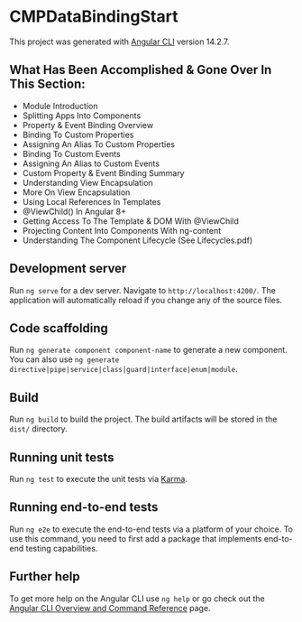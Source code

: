 # CMPDataBindingStart

This project was generated with [Angular CLI](https://github.com/angular/angular-cli) version 14.2.7.

## What Has Been Accomplished & Gone Over In This Section:

<ul>
	<li>Module Introduction</li>
	<li>Splitting Apps Into Components</li>
	<li>Property & Event Binding Overview</li>
	<li>Binding To Custom Properties</li>
	<li>Assigning An Alias To Custom Properties</li>
	<li>Binding To Custom Events</li>
	<li>Assigning An Alias to Custom Events</li>
	<li>Custom Property & Event Binding Summary</li>
	<li>Understanding View Encapsulation</li>
	<li>More On View Encapsulation</li>
	<li>Using Local References In Templates</li>
	<li>@ViewChild() In Angular 8+</li>
	<li>Getting Access To The Template & DOM With @ViewChild</li>
	<li>Projecting Content Into Components With ng-content</li>
	<li>Understanding The Component Lifecycle (See Lifecycles.pdf) </li>
</ul>

## Development server

Run `ng serve` for a dev server. Navigate to `http://localhost:4200/`. The application will automatically reload if you change any of the source files.

## Code scaffolding

Run `ng generate component component-name` to generate a new component. You can also use `ng generate directive|pipe|service|class|guard|interface|enum|module`.

## Build

Run `ng build` to build the project. The build artifacts will be stored in the `dist/` directory.

## Running unit tests

Run `ng test` to execute the unit tests via [Karma](https://karma-runner.github.io).

## Running end-to-end tests

Run `ng e2e` to execute the end-to-end tests via a platform of your choice. To use this command, you need to first add a package that implements end-to-end testing capabilities.

## Further help

To get more help on the Angular CLI use `ng help` or go check out the [Angular CLI Overview and Command Reference](https://angular.io/cli) page.
